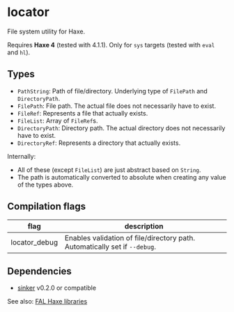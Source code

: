 # locator

File system utility for Haxe.

Requires **Haxe 4** (tested with 4.1.1).
Only for `sys` targets (tested with `eval` and `hl`).


## Types

- `PathString`: Path of file/directory. Underlying type of `FilePath` and `DirectoryPath`.
- `FilePath`: File path. The actual file does not necessarily have to exist.
- `FileRef`: Represents a file that actually exists.
- `FileList`: Array of `FileRef`s.
- `DirectoryPath`: Directory path. The actual directory does not necessarily have to exist.
- `DirectoryRef`: Represents a directory that actually exists.

Internally:

- All of these (except `FileList`) are just abstract based on `String`.
- The path is automatically converted to absolute when creating any value of the types above.

## Compilation flags

|flag|description|
|---|---|
|locator_debug|Enables validation of file/directory path. Automatically set if `--debug`.|


## Dependencies

- [sinker](https://github.com/fal-works/sinker) v0.2.0 or compatible

See also:
[FAL Haxe libraries](https://github.com/fal-works/fal-haxe-libraries)
